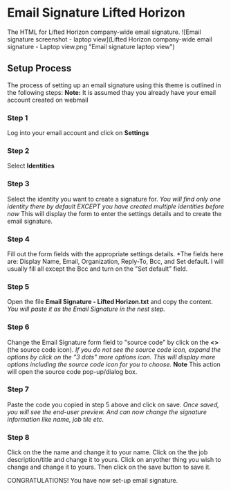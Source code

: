 # Email Signature Lifted Horizon
The HTML for Lifted Horizon company-wide email signature.
![Email signature screenshot - laptop view](Lifted Horizon company-wide email signature - Laptop view.png "Email signature laptop view")
## Setup Process
The process of setting up an email signature using this theme is outlined in the following steps:
**Note:** It is assumed thay you already have your email account created on webmail
### Step 1
Log into your email account and click on **Settings**
### Step 2
Select **Identities**
### Step 3
Select the identity you want to create a signature for. *You will find only one identity there by default EXCEPT you have created multiple identities before now*
This will display the form to enter the settings details and to create the email signature.
### Step 4
Fill out the form fields with the appropriate settings details. *The fields here are: Display Name, Email, Organization, Reply-To, Bcc, and Set default. I will usually fill all except the Bcc and turn on the "Set default" field.
### Step 5
Open the file **Email Signature - Lifted Horizon.txt** and copy the content. *You will paste it as the Email Signature in the nest step.*
### Step 6
Change the Email Signature form field to "source code" by click on the **<>** (the source code icon). *If you do not see the source code icon, expand the options by click on the "3 dots" more options icon. This will display more options including the source code icon for you to choose.*
**Note** This action will open the source code pop-up/dialog box.
### Step 7
Paste the code you copied in step 5 above and click on save. *Once saved, you will see the end-user preview. And can now change the signature information like name, job tile etc.*
### Step 8
Click on the the name and change it to your name. Click on the the job description/title and change it to yours. Click on anyother thing you wish to change and change it to yours. Then click on the save button to save it.

CONGRATULATIONS! You have now set-up email signature.
